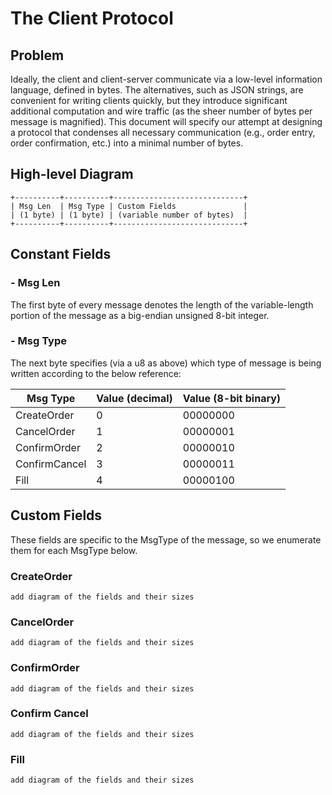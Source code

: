 # The Client Protocol

## Problem

Ideally, the client and client-server communicate via a low-level information language, defined in bytes. The alternatives, such as JSON strings, are convenient for writing clients quickly, but they introduce significant additional computation and wire traffic (as the sheer number of bytes per message is magnified). This document will specify our attempt at designing a protocol that condenses all necessary communication (e.g., order entry, order confirmation, etc.) into a minimal number of bytes.

## High-level Diagram
```
+----------+----------+-----------------------------+
| Msg Len  | Msg Type | Custom Fields               |
| (1 byte) | (1 byte) | (variable number of bytes)  |
+----------+----------+-----------------------------+
```
## Constant Fields

### - Msg Len
The first byte of every message denotes the length of the variable-length portion of the message as a big-endian unsigned 8-bit integer.

### - Msg Type
The next byte specifies (via a u8 as above) which type of message is being written according to the below reference:

| Msg Type    | Value (decimal) | Value (8-bit binary) |
| ----------- | --------------- | -------------------- |
| CreateOrder | 0 | 00000000 |
| CancelOrder | 1 | 00000001 |
| ConfirmOrder | 2 | 00000010 |
| ConfirmCancel | 3 | 00000011 |
| Fill | 4 | 00000100 |

## Custom Fields

These fields are specific to the MsgType of the message, so we enumerate them for each MsgType below.

### CreateOrder
```
add diagram of the fields and their sizes
```

### CancelOrder
```
add diagram of the fields and their sizes
```

### ConfirmOrder
```
add diagram of the fields and their sizes
```

### Confirm Cancel
```
add diagram of the fields and their sizes
```

### Fill
```
add diagram of the fields and their sizes
```